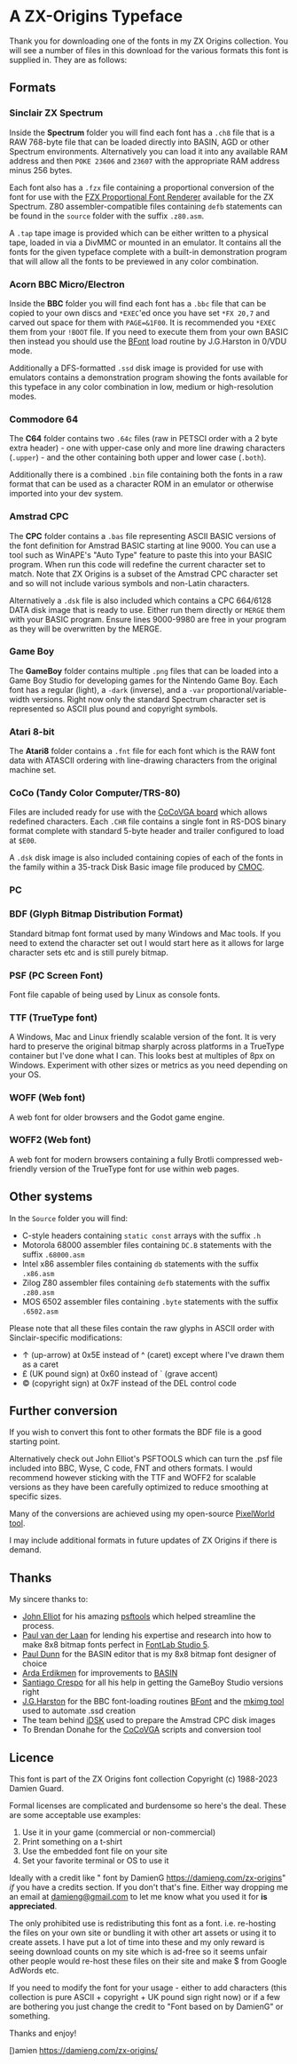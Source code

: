 # A ZX-Origins Typeface

Thank you for downloading one of the fonts in my ZX Origins collection. You will see a number of files in this download for the various formats this font is supplied in. They are as follows:

## Formats

### Sinclair ZX Spectrum

Inside the **Spectrum** folder you will find each font has a `.ch8` file that is a RAW 768-byte file that can be loaded directly into BASIN, AGD or other Spectrum environments. Alternatively you can load it into any available RAM address and then `POKE 23606` and `23607` with the appropriate RAM address minus 256 bytes.

Each font also has a `.fzx` file containing a proportional conversion of the font for use with the [FZX Proportional Font Renderer](https://github.com/z88dk/z88dk/tree/master/libsrc/_DEVELOPMENT/font/fzx) available for the ZX Spectrum. Z80 assembler-compatible files containing `defb` statements can be found in the `source` folder with the suffix `.z80.asm`.

A `.tap` tape image is provided which can be either written to a physical tape, loaded in via a DivMMC or mounted in an emulator. It contains all the fonts for the given typeface complete with a built-in demonstration program that will allow all the fonts to be previewed in any color combination.

### Acorn BBC Micro/Electron

Inside the **BBC** folder you will find each font has a `.bbc` file that can be copied to your own discs and `*EXEC`'ed once you have set `*FX 20,7` and carved out space for them with `PAGE=&1F00`. It is recommended you `*EXEC` them from your `!BOOT` file. If you need to execute them from your own BASIC then instead you should use the [BFont](http://mdfs.net/Apps/Font/) load routine by J.G.Harston in 0/VDU mode.

Additionally a DFS-formatted `.ssd` disk image is provided for use with emulators contains a demonstration program showing the fonts available for this typeface in any color combination in low, medium or high-resolution modes.

### Commodore 64

The **C64** folder contains two `.64c` files (raw in PETSCI order with a 2 byte extra header) - one with upper-case only and more line drawing characters (`.upper`) - and the other containing both upper and lower case (`.both`).

Additionally there is a combined `.bin` file containing both the fonts in a raw format that can be used as a character ROM in an emulator or otherwise imported into your dev system.

### Amstrad CPC

The **CPC** folder contains a `.bas` file representing ASCII BASIC versions of the font definition for Amstrad BASIC starting at line 9000. You can use a tool such as WinAPE's "Auto Type" feature to paste this into your BASIC program. When run this code will redefine the current character set to match. Note that ZX Origins is a subset of the Amstrad CPC character set and so will not include various symbols and non-Latin characters.

Alternatively a `.dsk` file is also included which contains a CPC 664/6128 DATA disk image that is ready to use. Either run them directly or `MERGE` them with your BASIC program. Ensure lines 9000-9980 are free in your program as they will be overwritten by the MERGE.

### Game Boy

The **GameBoy** folder contains multiple `.png` files that can be loaded into a Game Boy Studio for developing games for the Nintendo Game Boy. Each font has a regular (light), a `-dark` (inverse), and a `-var` proportional/variable-width versions. Right now only the standard Spectrum character set is represented so ASCII plus pound and copyright symbols.

### Atari 8-bit

The **Atari8** folder contains a `.fnt` file for each font which is the RAW font data with ATASCII ordering with line-drawing characters from the original machine set.

### CoCo (Tandy Color Computer/TRS-80)

Files are included ready for use with the [CoCoVGA board](http://www.cocovga.com/) which allows redefined characters. Each `.CHR` file contains a single font in RS-DOS binary format complete with standard 5-byte header and trailer configured to load at `$E00`.

A `.dsk` disk image is also included containing copies of each of the fonts in the family within a 35-track Disk Basic image file produced by [CMOC](http://perso.b2b2c.ca/~sarrazip/dev/cmoc-manual.html).

### PC

### BDF (Glyph Bitmap Distribution Format)

Standard bitmap font format used by many Windows and Mac tools. If you need to extend the character set out I would start here as it allows for large character sets etc and is still purely bitmap.

### PSF (PC Screen Font)

Font file capable of being used by Linux as console fonts.

### TTF (TrueType font)

A Windows, Mac and Linux friendly scalable version of the font. It is very hard to preserve the original bitmap sharply across platforms in a TrueType container but I've done what I can. This looks best at multiples of 8px on Windows. Experiment with other sizes or metrics as you need depending on your OS.

### WOFF (Web font)

A web font for older browsers and the Godot game engine.

### WOFF2 (Web font)

A web font for modern browsers containing a fully Brotli compressed web-friendly version of the TrueType font for use within web pages.

## Other systems

In the `Source` folder you will find:

- C-style headers containing `static const` arrays with the suffix `.h`
- Motorola 68000 assembler files containing `DC.B` statements with the suffix `.68000.asm`
- Intel x86 assembler files containing `db` statements with the suffix `.x86.asm`
- Zilog Z80 assembler files containing `defb` statements with the suffix `.z80.asm`
- MOS 6502 assembler files containing `.byte` statements with the suffix `.6502.asm`

Please note that all these files contain the raw glyphs in ASCII order with Sinclair-specific modifications:

- ↑ (up-arrow) at 0x5E instead of ^ (caret) except where I've drawn them as a caret
- £ (UK pound sign) at 0x60 instead of ` (grave accent)
- © (copyright sign) at 0x7F instead of the DEL control code

## Further conversion

If you wish to convert this font to other formats the BDF file is a good starting point.

Alternatively check out John Elliot's PSFTOOLS which can turn the .psf file included into BBC, Wyse, C code, FNT and others formats. I would recommend however sticking with the TTF and WOFF2 for scalable versions as they have been carefully optimized to reduce smoothing at specific sizes.

Many of the conversions are achieved using my open-source [PixelWorld tool](https://github.com/damieng/pixelworld).

I may include additional formats in future updates of ZX Origins if there is demand.

## Thanks

My sincere thanks to:

- [John Elliot](https://www.seasip.info/) for his amazing [psftools](https://www.seasip.info/Unix/PSF/) which helped streamline the process.
- [Paul van der Laan](http://type-invaders.com) for lending his expertise and research into how to make 8x8 bitmap fonts perfect in [FontLab Studio 5](https://www.fontlab.com/font-editor/fontlab-studio-5/).
- [Paul Dunn](https://github.com/ZXDunny) for the BASIN editor that is my 8x8 bitmap font designer of choice
- [Arda Erdikmen](https://github.com/ref-xx) for improvements to [BASIN](https://github.com/ref-xx/basinc)
- [Santiago Crespo](https://gameboys.es/) for all his help in getting the GameBoy Studio versions right
- [J.G.Harston](https://mdfs.net/) for the BBC font-loading routines [BFont](https://mdfs.net/Apps/Font/) and the [mkimg tool](https://mdfs.net/Apps/DiskTools/) used to automate .ssd creation
- The team behind [iDSK](https://github.com/cpcsdk/idsk) used to prepare the Amstrad CPC disk images
- To Brendan Donahe for the [CoCoVGA](http://cocovga.com/about/) scripts and conversion tool

## Licence

This font is part of the ZX Origins font collection Copyright (c) 1988-2023 Damien Guard.

Formal licenses are complicated and burdensome so here's the deal. These are some acceptable use examples:

1. Use it in your game (commercial or non-commercial)
2. Print something on a t-shirt
3. Use the embedded font file on your site
4. Set your favorite terminal or OS to use it

Ideally with a credit like "<fontname> font by DamienG https://damieng.com/zx-origins" _if_ you have a credits section. If you don't that's fine. Either way dropping me an email at damieng@gmail.com to let me know what you used it for **is appreciated**.

The only prohibited use is redistributing this font as a font. i.e. re-hosting the files on your own site or bundling it with other art assets or using it to create assets. I have put a lot of time into these and my only reward is seeing download counts on my site which is ad-free so it seems unfair other people would re-host these files on their site and make $ from Google AdWords etc.

If you need to modify the font for your usage - either to add characters (this collection is pure ASCII + copyright + UK pound sign right now) or if a few are bothering you just change the credit to "Font based on <fontname> by DamienG" or something.

Thanks and enjoy!

[)amien
https://damieng.com/zx-origins/
